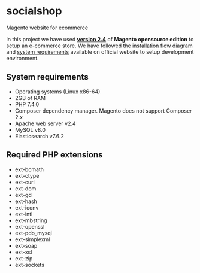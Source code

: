 # socialshop

Magento website for ecommerce

In this project we have used [**version 2.4**](https://devdocs.magento.com/guides/v2.4/install-gde/bk-install-guide.html) of **Magento opensource edition** to setup an e-commerce store. We have followed the [installation flow diagram](https://devdocs.magento.com/guides/v2.4/install-gde/install-flow-diagram.html) and [system requirements](https://devdocs.magento.com/guides/v2.4/install-gde/system-requirements.html) available on official website to setup development environment. 

## System requirements

* Operating systems (Linux x86-64)
* 2GB of RAM
* PHP 7.4.0
* Composer dependency manager. Magento does not support Composer 2.x
* Apache web server v2.4
* MySQL v8.0
* Elasticsearch v7.6.2

## Required PHP extensions

* ext-bcmath
* ext-ctype
* ext-curl
* ext-dom
* ext-gd
* ext-hash
* ext-iconv
* ext-intl
* ext-mbstring
* ext-openssl
* ext-pdo_mysql
* ext-simplexml
* ext-soap
* ext-xsl
* ext-zip
* ext-sockets

